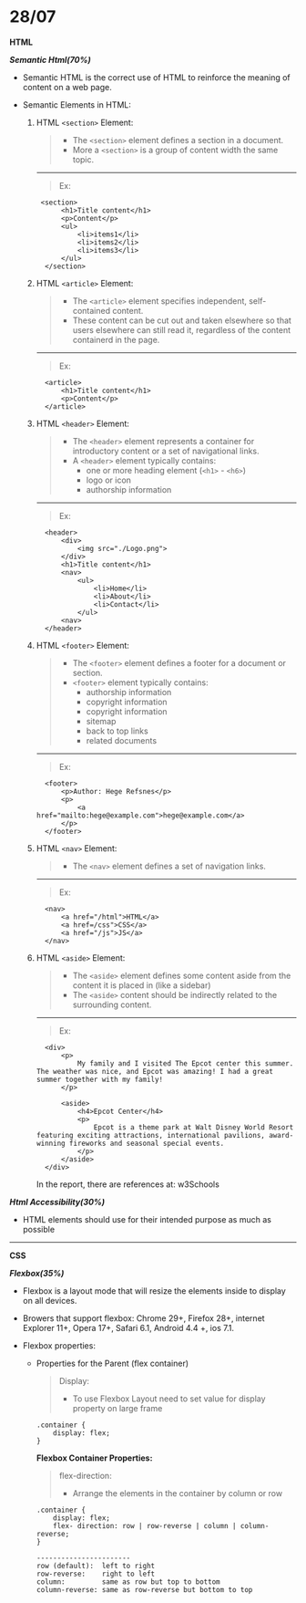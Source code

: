 # 28/07

**HTML**

**_Semantic Html(70%)_**

- Semantic HTML is the correct use of HTML to reinforce the meaning of content on a web page.
- Semantic Elements in HTML:

  1.  HTML `<section>` Element:

      > - The `<section>` element defines a section in a document.
      > - More a `<section>` is a group of content width the same topic.

      ***

      > Ex:

           <section>
                <h1>Title content</h1>
                <p>Content</p>
                <ul>
                    <li>items1</li>
                    <li>items2</li>
                    <li>items3</li>
                </ul>
            </section>

  2.  HTML `<article>` Element:

      > - The `<article>` element specifies independent, self-contained content.
      > - These content can be cut out and taken elsewhere so that users elsewhere can still read it, regardless of the content containerd in the page.

      ***

      > Ex:

            <article>
                <h1>Title content</h1>
                <p>Content</p>
            </article>

  3.  HTML `<header>` Element:

      > - The `<header>` element represents a container for introductory content or a set of navigational links.
      > - A `<header>` element typically contains:
      >   - one or more heading element (`<h1>` - `<h6>`)
      >   - logo or icon
      >   - authorship information

      ***

      > Ex:

            <header>
                <div>
                    <img src="./Logo.png">
                </div>
                <h1>Title content</h1>
                <nav>
                    <ul>
                        <li>Home</li>
                        <li>About</li>
                        <li>Contact</li>
                    </ul>
                <nav>
            </header>

  4.  HTML `<footer>` Element:

      > - The `<footer>` element defines a footer for a document or section.
      > - `<footer>` element typically contains:
      >   - authorship information
      >   - copyright information
      >   - copyright information
      >   - sitemap
      >   - back to top links
      >   - related documents

      ***

      > Ex:

            <footer>
                <p>Author: Hege Refsnes</p>
                <p>
                    <a href="mailto:hege@example.com">hege@example.com</a>
                </p>
            </footer>

  5.  HTML `<nav>` Element:

      > - The `<nav>` element defines a set of navigation links.

      ***

      > Ex:

            <nav>
                <a href="/html">HTML</a>
                <a href=/css">CSS</a>
                <a href="/js">JS</a>
            </nav>

  6.  HTML `<aside>` Element:

      > - The `<aside>` element defines some content aside from the content it is placed in (like a sidebar)
      > - The `<aside>` content should be indirectly related to the surrounding content.

      ***

      > Ex:

            <div>
                <p>
                    My family and I visited The Epcot center this summer. The weather was nice, and Epcot was amazing! I had a great summer together with my family!
                </p>

                <aside>
                    <h4>Epcot Center</h4>
                    <p>
                        Epcot is a theme park at Walt Disney World Resort featuring exciting attractions, international pavilions, award-winning fireworks and seasonal special events.
                    </p>
                </aside>
            </div>

      In the report, there are references at: w3Schools

**_Html Accessibility(30%)_**

- HTML elements should use for their intended purpose as much as possible

---

**CSS**

**_Flexbox(35%)_**

- Flexbox is a layout mode that will resize the elements inside to display on all devices.
- Browers that support flexbox: Chrome 29+, Firefox 28+, internet Explorer 11+, Opera 17+, Safari 6.1, Android 4.4 +, ios 7.1.

- Flexbox properties:

  - Properties for the Parent (flex container)

    > Display:
    >
    > - To use Flexbox Layout need to set value for display property on large frame

        .container {
            display: flex;
        }

    **Flexbox Container Properties:**

    > flex-direction:
    >
    > - Arrange the elements in the container by column or row

        .container {
            display: flex;
            flex- direction: row | row-reverse | column | column-reverse;
        }

        -----------------------
        row (default):  left to right
        row-reverse:    right to left
        column:         same as row but top to bottom
        column-reverse: same as row-reverse but bottom to top
